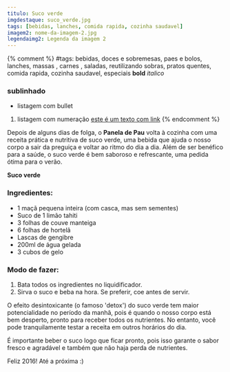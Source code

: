 ```yaml
---
titulo: Suco verde
imgdestaque: suco_verde.jpg
tags: [bebidas, lanches, comida rapida, cozinha saudavel]
imagem2: nome-da-imagem-2.jpg
legendaimg2: Legenda da imagem 2
---
```

{% comment %}
#tags: bebidas, doces e sobremesas, paes e bolos, lanches, massas , carnes , saladas, reutilizando sobras, pratos quentes, comida rapida, cozinha saudavel, especiais
**bold**
*italico*
### sublinhado
* listagem com bullet
1. listagem com numeração
[este é um texto com link](https://www.enderecodolink.com)
{% endcomment %}

Depois de alguns dias de folga, o **Panela de Pau** volta à cozinha com uma receita prática e nutritiva de suco verde, uma bebida que ajuda o nosso corpo a sair da preguiça e voltar ao ritmo do dia a dia. Além de ser benéfico para a saúde, o suco verde é bem saboroso e refrescante, uma pedida ótima para o verão. 

**Suco verde**

### Ingredientes: 

* 1 maçã pequena inteira (com casca, mas sem sementes)
* Suco de 1 limão tahiti
* 3 folhas de couve manteiga
* 6 folhas de hortelã
* Lascas de gengibre
* 200ml de água gelada
* 3 cubos de gelo

### Modo de fazer:

1. Bata todos os ingredientes no liquidificador. 
2. Sirva o suco e beba na hora. Se preferir, coe antes de servir. 

O efeito desintoxicante (o famoso 'detox') do suco verde tem maior potencialidade no período da manhã, pois é quando o nosso corpo está bem desperto, pronto para receber todos os nutrientes. No entanto, você pode tranquilamente testar a receita em outros horários do dia.

É importante beber o suco logo que ficar pronto, pois isso garante o sabor fresco e agradável e também que não haja perda de nutrientes. 

Feliz 2016! Até a próxima :)